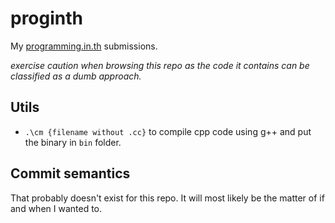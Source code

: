 # proginth

My [programming.in.th](https://programming.in.th) submissions.

*exercise caution when browsing this repo as the code it contains can be classified as a dumb approach.*

## Utils

- `.\cm {filename without .cc}` to compile cpp code using g++ and put the binary in `bin` folder.

## Commit semantics

That probably doesn't exist for this repo. It will most likely be the matter of if and when I wanted to.